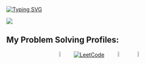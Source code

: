 [![Typing SVG](https://readme-typing-svg.herokuapp.com?font=Fira+Code&size=50&pause=1000&color=FDFDFD&background=0C0C39&center=true&vCenter=true&width=1500&height=200&lines=Welcome👋+I+am+Hamza+Hassanain+🙂;Back-End+Developer+🤓)](https://git.io/typing-svg)

![](https://komarev.com/ghpvc/?username=Hamzawy00&color=blue&style=for-the-badge)


## My Problem Solving Profiles: 
<div align = "center" width = 100%>
  <a href="https://codeforces.com/profile/Hamzawy00"><img src="https://img.icons8.com/external-tal-revivo-shadow-tal-revivo/50/000000/external-codeforces-programming-competitions-and-contests-programming-community-logo-shadow-tal-revivo.png" alt="Code Forces" width=6%/></a>
	  &emsp; 
	<a href="https://leetcode.com/Hamzawy00/"><img src="https://img.icons8.com/external-tal-revivo-shadow-tal-revivo/50/000000/external-level-up-your-coding-skills-and-quickly-land-a-job-logo-shadow-tal-revivo.png" alt="LeetCode" width=%6/></a>
	  &emsp; 
    <a href="https://atcoder.jp/users/hamzahasa067"><img src="https://i.ibb.co/Q9WSjDB/logo.png" alt="AtCoder" width=6%/></a>
	  &emsp; 
    <a href="https://www.codechef.com/users/hamzawy00"><img src="https://img.icons8.com/color/50/000000/codechef.png" alt="Code Chef" width=6%/></a>
	  &emsp; 
</div>

